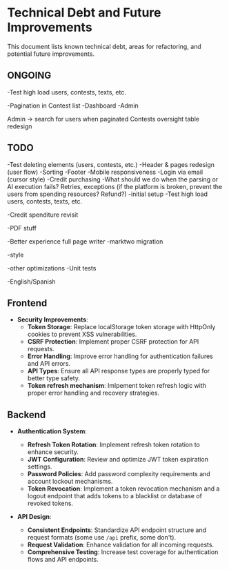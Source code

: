 # Technical Debt and Future Improvements

This document lists known technical debt, areas for refactoring, and potential future improvements.

## ONGOING
-Test high load users, contests, texts, etc.

-Pagination in Contest list
-Dashboard
-Admin

Admin -> search for users when paginated
Contests oversight table redesign

## TODO

-Test deleting elements (users, contests, etc.)
-Header & pages redesign  (user flow)
-Sorting 
-Footer
-Mobile responsiveness
-Login via email (cursor style)
-Credit purchasing
-What should we do when the parsing or AI execution fails? Retries, exceptions (if the platform is broken, prevent the users from spending resources? Refund?)
-initial setup
-Test high load users, contests, texts, etc.

-Credit spenditure revisit

-PDF stuff

-Better experience full page writer
   -marktwo migration

-style


-other optimizations
-Unit tests

-English/Spanish


## Frontend

* **Security Improvements**:
  * **Token Storage**: Replace localStorage token storage with HttpOnly cookies to prevent XSS vulnerabilities.
  * **CSRF Protection**: Implement proper CSRF protection for API requests.
  * **Error Handling**: Improve error handling for authentication failures and API errors.
  * **API Types**: Ensure all API response types are properly typed for better type safety.
  * **Token refresh mechanism**: Imlpement token refresh logic with proper error handling and recovery strategies.

## Backend

* **Authentication System**:
  * **Refresh Token Rotation**: Implement refresh token rotation to enhance security.
  * **JWT Configuration**: Review and optimize JWT token expiration settings.
  * **Password Policies**: Add password complexity requirements and account lockout mechanisms.
  * **Token Revocation**: Implement a token revocation mechanism and a logout endpoint that adds tokens to a blacklist or database of revoked tokens.

* **API Design**:
  * **Consistent Endpoints**: Standardize API endpoint structure and request formats (some use `/api` prefix, some don't).
  * **Request Validation**: Enhance validation for all incoming requests.
  * **Comprehensive Testing**: Increase test coverage for authentication flows and API endpoints. 